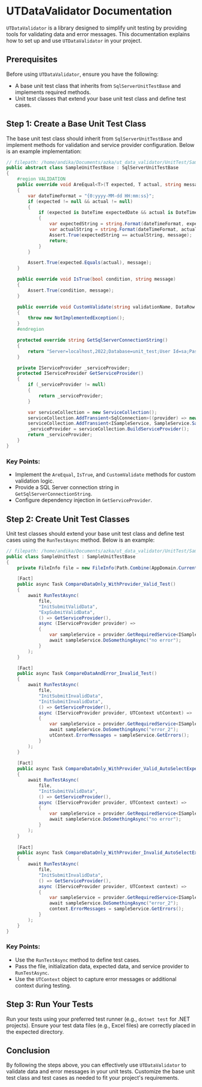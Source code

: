 # UTDataValidator Documentation

`UTDataValidator` is a library designed to simplify unit testing by providing tools for validating data and error messages. This documentation explains how to set up and use `UTDataValidator` in your project.

## Prerequisites

Before using `UTDataValidator`, ensure you have the following:
- A base unit test class that inherits from `SqlServerUnitTestBase` and implements required methods.
- Unit test classes that extend your base unit test class and define test cases.

## Step 1: Create a Base Unit Test Class

The base unit test class should inherit from `SqlServerUnitTestBase` and implement methods for validation and service provider configuration. Below is an example implementation:

```csharp
// filepath: /home/andika/Documents/azka/ut_data_validator/UnitTest/SampleUnitTestBase.cs
public abstract class SampleUnitTestBase : SqlServerUnitTestBase
{
    #region VALIDATION
    public override void AreEqual<T>(T expected, T actual, string message)
    {
        var dateTimeFormat = "{0:yyyy-MM-dd HH:mm:ss}";
        if (expected != null && actual != null)
        {
            if (expected is DateTime expectedDate && actual is DateTime actualDate)
            {
                var expectedString = string.Format(dateTimeFormat, expectedDate);
                var actualString = string.Format(dateTimeFormat, actualDate);
                Assert.True(expectedString == actualString, message);
                return;
            }
        }

        Assert.True(expected.Equals(actual), message);
    }

    public override void IsTrue(bool condition, string message)
    {
        Assert.True(condition, message);
    }

    public override void CustomValidate(string validationName, DataRow expected, DataRow actual, string tableName, string columnName, int excelRowNumber)
    {
        throw new NotImplementedException();
    }
    #endregion

    protected override string GetSqlServerConnectionString()
    {
        return "Server=localhost,2022;Database=unit_test;User Id=sa;Password=AZDev@2022;TrustServerCertificate=True;Encrypt=False;Connection Timeout=30;";
    }

    private IServiceProvider _serviceProvider;
    protected IServiceProvider GetServiceProvider()
    {
        if (_serviceProvider != null)
        {
            return _serviceProvider;
        }

        var serviceCollection = new ServiceCollection();
        serviceCollection.AddTransient<SqlConnection>((provider) => new SqlConnection(GetSqlServerConnectionString()));
        serviceCollection.AddTransient<ISampleService, SampleService.SampleService>();
        _serviceProvider = serviceCollection.BuildServiceProvider();
        return _serviceProvider;
    }
}
```

### Key Points:
- Implement the `AreEqual`, `IsTrue`, and `CustomValidate` methods for custom validation logic.
- Provide a SQL Server connection string in `GetSqlServerConnectionString`.
- Configure dependency injection in `GetServiceProvider`.

## Step 2: Create Unit Test Classes

Unit test classes should extend your base unit test class and define test cases using the `RunTestAsync` method. Below is an example:

```csharp
// filepath: /home/andika/Documents/azka/ut_data_validator/UnitTest/SampleUnitTest.cs
public class SampleUnitTest : SampleUnitTestBase
{
    private FileInfo file = new FileInfo(Path.Combine(AppDomain.CurrentDomain.BaseDirectory, "Sample", "Item", "item.xlsx"));

    [Fact]
    public async Task CompareDataOnly_WithProvider_Valid_Test()
    {
        await RunTestAsync(
            file,
            "InitSubmitValidData",
            "ExpSubmitValidData",
            () => GetServiceProvider(),
            async (IServiceProvider provider) =>
            {
                var sampleService = provider.GetRequiredService<ISampleService>();
                await sampleService.DoSomethingAsync("no error");
            }
        );
    }

    [Fact]
    public async Task CompareDataAndError_Invalid_Test()
    {
        await RunTestAsync(
            file,
            "InitSubmitInvalidData",
            "InitSubmitInvalidData",
            () => GetServiceProvider(),
            async (IServiceProvider provider, UTContext utContext) =>
            {
                var sampleService = provider.GetRequiredService<ISampleService>();
                await sampleService.DoSomethingAsync("error_2");
                utContext.ErrorMessages = sampleService.GetErrors();
            }
        );
    }
    
    [Fact]
    public async Task CompareDataOnly_WithProvider_Valid_AutoSelectExpected_Test()
    {
        await RunTestAsync(
            file,
            "InitSubmitValidData",
            () => GetServiceProvider(),
            async (IServiceProvider provider, UTContext context) =>
            {
                var sampleService = provider.GetRequiredService<ISampleService>();
                await sampleService.DoSomethingAsync("no error");
            }
        );
    }
    
    [Fact]
    public async Task CompareDataOnly_WithProvider_Invalid_AutoSelectExpected_Test()
    {
        await RunTestAsync(
            file,
            "InitSubmitInvalidData",
            () => GetServiceProvider(),
            async (IServiceProvider provider, UTContext context) =>
            {
                var sampleService = provider.GetRequiredService<ISampleService>();
                await sampleService.DoSomethingAsync("error_2");
                context.ErrorMessages = sampleService.GetErrors();
            }
        );
    }
}
```

### Key Points:
- Use the `RunTestAsync` method to define test cases.
- Pass the file, initialization data, expected data, and service provider to `RunTestAsync`.
- Use the `UTContext` object to capture error messages or additional context during testing.

## Step 3: Run Your Tests

Run your tests using your preferred test runner (e.g., `dotnet test` for .NET projects). Ensure your test data files (e.g., Excel files) are correctly placed in the expected directory.

## Conclusion

By following the steps above, you can effectively use `UTDataValidator` to validate data and error messages in your unit tests. Customize the base unit test class and test cases as needed to fit your project's requirements.